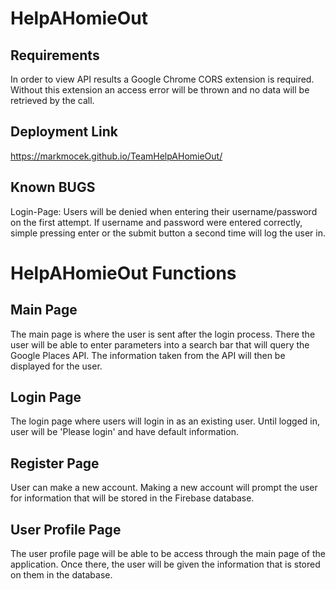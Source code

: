 # HelpAHomieOut

## Requirements
In order to view API results a Google Chrome CORS extension is required. Without this extension an access error will be thrown and no data will be retrieved by the call.

## Deployment Link
https://markmocek.github.io/TeamHelpAHomieOut/

## Known BUGS
Login-Page: Users will be denied when entering their username/password on the first attempt. If username and password were entered correctly, simple pressing enter or the submit button a second time will log the user in.

# HelpAHomieOut Functions

## Main Page

The main page is where the user is sent after the login process. There the user will be able to enter parameters into a search bar that will query the Google Places API. The information taken from the API will then be displayed for the user.

## Login Page

The login page where users will login in as an existing user. Until logged in, user will be 'Please login' and have default information.

## Register Page

User can make a new account. Making a new account will prompt the user for information that will be stored in the Firebase database.

## User Profile Page

The user profile page will be able to be access through the main page of the application. Once there, the user will be given the information that is stored on them in the database.